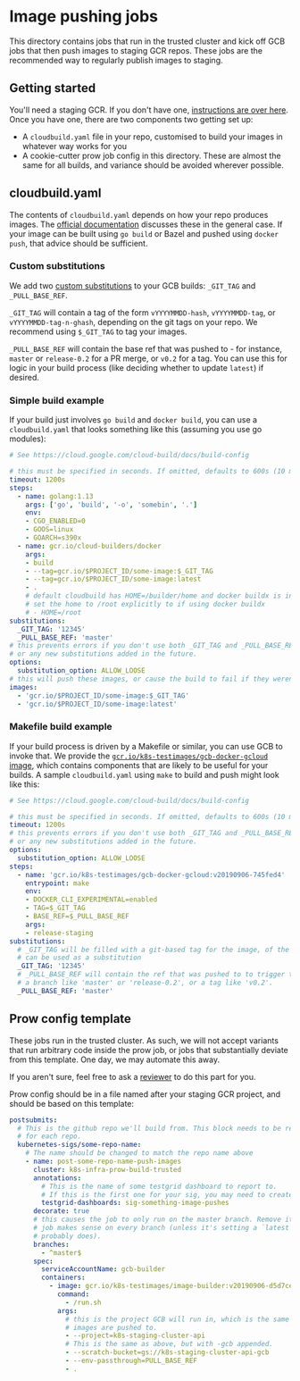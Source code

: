 # Image pushing jobs

This directory contains jobs that run in the trusted cluster and kick off GCB
jobs that then push images to staging GCR repos. These jobs are the recommended
way to regularly publish images to staging.

## Getting started

You'll need a staging GCR. If you don't have one,
[instructions are over here][gcr instructions]. Once you have one, there are two
components two getting set up:

* A `cloudbuild.yaml` file in your repo, customised to build your images in
  whatever way works for you
* A cookie-cutter prow job config in this directory. These are almost the same
  for all builds, and variance should be avoided wherever possible.

## cloudbuild.yaml

The contents of `cloudbuild.yaml` depends on how your repo produces images.
The [official documentation][gcb documentation] discusses these in the general
case. If your image can be built using `go build` or Bazel and pushed using
`docker push`, that advice should be sufficient.

### Custom substitutions

We add two [custom substitutions][substitution docs] to your GCB builds:
`_GIT_TAG` and `_PULL_BASE_REF`.

`_GIT_TAG` will contain a tag of the form `vYYYYMMDD-hash`, `vYYYYMMDD-tag`, or
`vYYYYMMDD-tag-n-ghash`, depending on the git tags on your repo. We recommend
using `$_GIT_TAG` to tag your images.

`_PULL_BASE_REF` will contain the base ref that was pushed to - for instance,
`master` or `release-0.2` for a PR merge, or `v0.2` for a tag. You can use this
for logic in your build process (like deciding whether to update `latest`) if
desired.

### Simple build example

If your build just involves `go build` and `docker build`, you can use a
`cloudbuild.yaml` that looks something like this (assuming you use go modules):

```yaml
# See https://cloud.google.com/cloud-build/docs/build-config

# this must be specified in seconds. If omitted, defaults to 600s (10 mins)
timeout: 1200s
steps:
  - name: golang:1.13
    args: ['go', 'build', '-o', 'somebin', '.']
    env:
    - CGO_ENABLED=0
    - GOOS=linux
    - GOARCH=s390x
  - name: gcr.io/cloud-builders/docker
    args:
    - build
    - --tag=gcr.io/$PROJECT_ID/some-image:$_GIT_TAG
    - --tag=gcr.io/$PROJECT_ID/some-image:latest
    - .
    # default cloudbuild has HOME=/builder/home and docker buildx is in /root/.docker/cli-plugins/docker-buildx
    # set the home to /root explicitly to if using docker buildx
    # - HOME=/root
substitutions:
  _GIT_TAG: '12345'
  _PULL_BASE_REF: 'master'
# this prevents errors if you don't use both _GIT_TAG and _PULL_BASE_REF,
# or any new substitutions added in the future.
options:
  substitution_option: ALLOW_LOOSE
# this will push these images, or cause the build to fail if they weren't built.
images:
  - 'gcr.io/$PROJECT_ID/some-image:$_GIT_TAG'
  - 'gcr.io/$PROJECT_ID/some-image:latest'
```

### Makefile build example

If your build process is driven by a Makefile or similar, you can use GCB to
invoke that. We provide the [`gcr.io/k8s-testimages/gcb-docker-gcloud` image][gcb-docker-gcloud],
which contains components that are likely to be useful for your builds. A sample
`cloudbuild.yaml` using `make` to build and push might look like this:

```yaml
# See https://cloud.google.com/cloud-build/docs/build-config

# this must be specified in seconds. If omitted, defaults to 600s (10 mins)
timeout: 1200s
# this prevents errors if you don't use both _GIT_TAG and _PULL_BASE_REF,
# or any new substitutions added in the future.
options:
  substitution_option: ALLOW_LOOSE
steps:
  - name: 'gcr.io/k8s-testimages/gcb-docker-gcloud:v20190906-745fed4'
    entrypoint: make
    env:
    - DOCKER_CLI_EXPERIMENTAL=enabled
    - TAG=$_GIT_TAG
    - BASE_REF=$_PULL_BASE_REF
    args:
    - release-staging
substitutions:
  # _GIT_TAG will be filled with a git-based tag for the image, of the form vYYYYMMDD-hash, and
  # can be used as a substitution
  _GIT_TAG: '12345'
  # _PULL_BASE_REF will contain the ref that was pushed to to trigger this build -
  # a branch like 'master' or 'release-0.2', or a tag like 'v0.2'.
  _PULL_BASE_REF: 'master'
```

## Prow config template

These jobs run in the trusted cluster. As such, we will not accept variants that
run arbitrary code inside the prow job, or jobs that substantially deviate from
this template. One day, we may automate this away.

If you aren't sure, feel free to ask a [reviewer](./OWNERS) to do this part
for you.

Prow config should be in a file named after your staging GCR project, and should
be based on this template:

```yaml
postsubmits:
  # This is the github repo we'll build from. This block needs to be repeated
  # for each repo.
  kubernetes-sigs/some-repo-name:
    # The name should be changed to match the repo name above
    - name: post-some-repo-name-push-images
      cluster: k8s-infra-prow-build-trusted
      annotations:
        # This is the name of some testgrid dashboard to report to.
        # If this is the first one for your sig, you may need to create one
        testgrid-dashboards: sig-something-image-pushes
      decorate: true
      # this causes the job to only run on the master branch. Remove it if your
      # job makes sense on every branch (unless it's setting a `latest` tag it
      # probably does).
      branches:
        - ^master$
      spec:
        serviceAccountName: gcb-builder
        containers:
          - image: gcr.io/k8s-testimages/image-builder:v20190906-d5d7ce3
            command:
              - /run.sh
            args:
              # this is the project GCB will run in, which is the same as the GCR
              # images are pushed to.
              - --project=k8s-staging-cluster-api
              # This is the same as above, but with -gcb appended.
              - --scratch-bucket=gs://k8s-staging-cluster-api-gcb
              - --env-passthrough=PULL_BASE_REF
              - .
```

[gcr instructions]: https://github.com/kubernetes/k8s.io/blob/master/k8s.gcr.io/README.md
[gcb documentation]: https://cloud.google.com/cloud-build/docs/configuring-builds/create-basic-configuration
[gcb-docker-gcloud]: https://github.com/kubernetes/test-infra/blob/master/images/gcb-docker-gcloud/Dockerfile
[substitution docs]: https://cloud.google.com/cloud-build/docs/configuring-builds/substitute-variable-values#using_user-defined_substitutions
